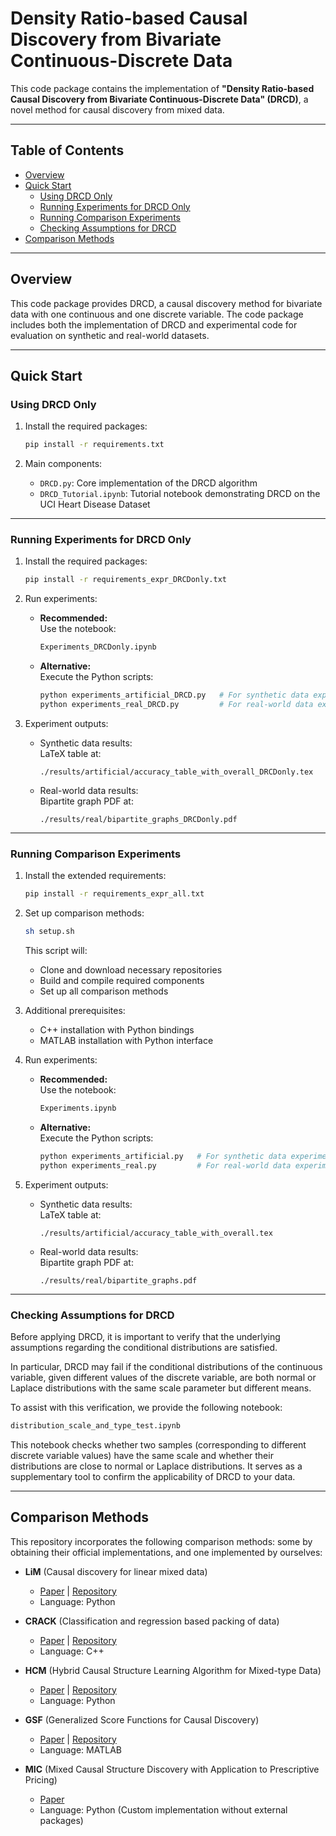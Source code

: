 # Density Ratio-based Causal Discovery from Bivariate Continuous-Discrete Data

This code package contains the implementation of **"Density Ratio-based Causal Discovery from Bivariate Continuous-Discrete Data" (DRCD)**, a novel method for causal discovery from mixed data.

---

## Table of Contents
- [Overview](#overview)
- [Quick Start](#quick-start)
  - [Using DRCD Only](#using-drcd-only)
  - [Running Experiments for DRCD Only](#running-experiments-for-drcd-only)
  - [Running Comparison Experiments](#running-comparison-experiments)
  - [Checking Assumptions for DRCD](#checking-assumptions-for-drcd)
- [Comparison Methods](#comparison-methods)

---

## Overview

This code package provides DRCD, a causal discovery method for bivariate data with one continuous and one discrete variable.
The code package includes both the implementation of DRCD and experimental code for evaluation on synthetic and real-world datasets.

---

## Quick Start

### Using DRCD Only

1. Install the required packages:
   ```bash
   pip install -r requirements.txt
   ```

2. Main components:
   - `DRCD.py`: Core implementation of the DRCD algorithm
   - `DRCD_Tutorial.ipynb`: Tutorial notebook demonstrating DRCD on the UCI Heart Disease Dataset

---

### Running Experiments for DRCD Only

1. Install the required packages:
   ```bash
   pip install -r requirements_expr_DRCDonly.txt
   ```

2. Run experiments:
   - **Recommended:**  
     Use the notebook:
     ```bash
     Experiments_DRCDonly.ipynb
     ```
   - **Alternative:**  
     Execute the Python scripts:
     ```bash
     python experiments_artificial_DRCD.py   # For synthetic data experiments
     python experiments_real_DRCD.py         # For real-world data experiments
     ```

3. Experiment outputs:
   - Synthetic data results:  
     LaTeX table at:
     ```
     ./results/artificial/accuracy_table_with_overall_DRCDonly.tex
     ```
   - Real-world data results:  
     Bipartite graph PDF at:
     ```
     ./results/real/bipartite_graphs_DRCDonly.pdf
     ```

---

### Running Comparison Experiments

1. Install the extended requirements:
   ```bash
   pip install -r requirements_expr_all.txt
   ```

2. Set up comparison methods:
   ```bash
   sh setup.sh
   ```
   This script will:
   - Clone and download necessary repositories
   - Build and compile required components
   - Set up all comparison methods

3. Additional prerequisites:
   - C++ installation with Python bindings
   - MATLAB installation with Python interface

4. Run experiments:
   - **Recommended:**  
     Use the notebook:
     ```bash
     Experiments.ipynb
     ```
   - **Alternative:**  
     Execute the Python scripts:
     ```bash
     python experiments_artificial.py   # For synthetic data experiments
     python experiments_real.py         # For real-world data experiments
     ```

5. Experiment outputs:
   - Synthetic data results:  
     LaTeX table at:
     ```
     ./results/artificial/accuracy_table_with_overall.tex
     ```
   - Real-world data results:  
     Bipartite graph PDF at:
     ```
     ./results/real/bipartite_graphs.pdf
     ```

---

### Checking Assumptions for DRCD

Before applying DRCD, it is important to verify that the underlying assumptions regarding the conditional distributions are satisfied.

In particular, DRCD may fail if the conditional distributions of the continuous variable, given different values of the discrete variable, are both normal or Laplace distributions with the same scale parameter but different means.

To assist with this verification, we provide the following notebook:

```bash
distribution_scale_and_type_test.ipynb
```

This notebook checks whether two samples (corresponding to different discrete variable values) have the same scale and whether their distributions are close to normal or Laplace distributions.
It serves as a supplementary tool to confirm the applicability of DRCD to your data.

---

## Comparison Methods

This repository incorporates the following comparison methods: some by obtaining their official implementations, and one implemented by ourselves:

- **LiM** (Causal discovery for linear mixed data)  
  - [Paper](https://proceedings.mlr.press/v177/zeng22a.html) | [Repository](https://github.com/cdt15/lingam)  
  - Language: Python

- **CRACK** (Classification and regression based packing of data)  
  - [Paper](https://dl.acm.org/doi/10.1007/978-3-030-10928-8_39) | [Repository](https://eda.rg.cispa.io/prj/crack/)  
  - Language: C++

- **HCM** (Hybrid Causal Structure Learning Algorithm for Mixed-type Data)  
  - [Paper](https://ojs.aaai.org/index.php/AAAI/article/view/20707) | [Repository](https://github.com/DAMO-DI-ML/AAAI2022-HCM)  
  - Language: Python

- **GSF** (Generalized Score Functions for Causal Discovery)  
  - [Paper](https://dl.acm.org/doi/10.1145/3219819.3220104) | [Repository](https://github.com/Biwei-Huang/Generalized-Score-Functions-for-Causal-Discovery)  
  - Language: MATLAB

- **MIC** (Mixed Causal Structure Discovery with Application to Prescriptive Pricing)  
  - [Paper](https://www.ijcai.org/proceedings/2018/711)  
  - Language: Python (Custom implementation without external packages)

